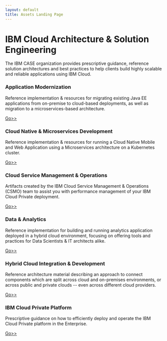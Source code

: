 ```yaml
---
layout: default
title: Assets Landing Page
---
```


# IBM Cloud Architecture & Solution Engineering

The IBM CASE organization provides prescriptive guidance, reference solution architectures and best practices to help clients build highly scalable and reliable applications using IBM Cloud.

### Application Modernization

Reference implementation & resources for migrating existing Java EE applications from on-premise to cloud-based deployments, as well as migration to a microservices-based architecture.

[Go>>](/deliverables/application-modernization.html)

### Cloud Native &amp; Microservices Development

Reference implementation & resources for running a Cloud Native Mobile and Web Application using a Microservices architecture on a Kubernetes cluster.

[Go>>](/deliverables/cloud-native.html)

### Cloud Service Management & Operations

Artifacts created by the IBM Cloud Service Management & Operations (CSMO) team to assist you with performance management of your IBM Cloud Private deployment.

[Go>>](/deliverables/csmo.html)

### Data & Analytics

Reference implementation for building and running analytics application deployed in a hybrid cloud environment, focusing on offering tools and practices for Data Scientists & IT architects alike.

[Go>>](/deliverables/data-and-analytics.html)

### Hybrid Cloud Integration & Development

Reference architecture material describing an approach to connect components which are split across cloud and on-premises environments, or across public and private clouds -- even across different cloud providers.

[Go>>](/deliverables/integration-and-messaging.html)

### IBM Cloud Private Platform

Prescriptive guidance on how to efficiently deploy and operate the IBM Cloud Private platform in the Enterprise.

[Go>>](/deliverables/private-cloud-platform.html)


<!--
## [](#sessions)Conference Sessions

Attending [InterConnect 2017](https://www.ibm.com/cloud-computing/us/en/interconnect/)?  Want more information on Cloud Architecture?

You're in luck!  The majority of CASE-related sessions and appearances are available on this page, with access to the rest of the conference agenda.

**[Check out the CASE experience at InterConnect 2017](sessions.html)**

## [](#code)Reference Architectures

It's the core of what CASE is all about, building reference architectures and exemplar applications to help our clients solve real-world problems.

**[Check out the currently available CASE Reference Architectures](code.html)**

## [](#resources)Additional Resources

Do you love whitepapers?  Are you more of a video demo person?  Well, don't miss the CASE Additional Resources page

**[Dive into the deep end with additional Cloud Architecture resources](resources.html)**
-->
